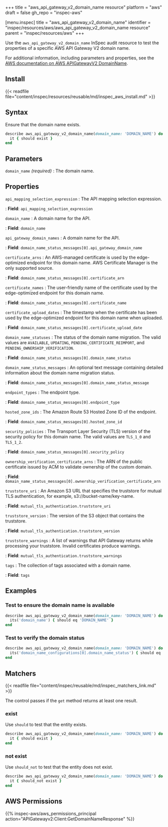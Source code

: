 +++
title = "aws_api_gateway_v2_domain_name resource"
platform = "aws"
draft = false
gh_repo = "inspec-aws"

[menu.inspec]
title = "aws_api_gateway_v2_domain_name"
identifier = "inspec/resources/aws/aws_api_gateway_v2_domain_name resource"
parent = "inspec/resources/aws"
+++

Use the `aws_api_gateway_v2_domain_name` InSpec audit resource to test the properties of a specific AWS API Gateway V2 domain name.

For additional information, including parameters and properties, see the [AWS documentation on AWS APIGatewayV2 DomainName](https://docs.aws.amazon.com/AWSCloudFormation/latest/UserGuide/aws-resource-apigatewayv2-domainname.html).

## Install

{{< readfile file="content/inspec/resources/reusable/md/inspec_aws_install.md" >}}

## Syntax

Ensure that the domain name exists.

```ruby
describe aws_api_gateway_v2_domain_name(domain_name: 'DOMAIN_NAME') do
  it { should exist }
end
```

## Parameters

`domain_name` _(required)_
: The domain name.

## Properties

`api_mapping_selection_expression`
: The API mapping selection expression.

: **Field**: `api_mapping_selection_expression`

`domain_name`
: A domain name for the API.

: **Field**: `domain_name`

`api_gateway_domain_names`
: A domain name for the API.

: **Field**: `domain_name_status_messages[0].api_gateway_domain_name`

`certificate_arns`
: An AWS-managed certificate is used by the edge-optimized endpoint for this domain name. AWS Certificate Manager is the only supported source.

: **Field**: `domain_name_status_messages[0].certificate_arn`

`certificate_names`
: The user-friendly name of the certificate used by the edge-optimized endpoint for this domain name.

: **Field**: `domain_name_status_messages[0].certificate_name`

`certificate_upload_dates`
: The timestamp when the certificate has been used by the edge-optimized endpoint for this domain name when uploaded.

: **Field**: `domain_name_status_messages[0].certificate_upload_date`

`domain_name_statuses`
: The status of the domain name migration. The valid values are `AVAILABLE`, `UPDATING`, `PENDING_CERTIFICATE_REIMPORT`, and `PENDING_OWNERSHIP_VERIFICATION`.

: **Field**: `domain_name_status_messages[0].domain_name_status`

`domain_name_status_messages`
: An optional text message containing detailed information about the domain name migration status.

: **Field**: `domain_name_status_messages[0].domain_name_status_message`

`endpoint_types`
: The endpoint type.

: **Field**: `domain_name_status_messages[0].endpoint_type`

`hosted_zone_ids`
: The Amazon Route 53 Hosted Zone ID of the endpoint.

: **Field**: `domain_name_status_messages[0].hosted_zone_id`

`security_policies`
: The Transport Layer Security (TLS) version of the security policy for this domain name. The valid values are `TLS_1_0` and `TLS_1_2`.

: **Field**: `domain_name_status_messages[0].security_policy`

`ownership_verification_certificate_arns`
: The ARN of the public certificate issued by ACM to validate ownership of the custom domain.

: **Field**: `domain_name_status_messages[0].ownership_verification_certificate_arn`

`truststore_uri`
: An Amazon S3 URL that specifies the truststore for mutual TLS authentication, for example, s3://bucket-name/key-name.

: **Field**: `mutual_tls_authentication.truststore_uri`

`truststore_version`
: The version of the S3 object that contains the truststore.

: **Field**: `mutual_tls_authentication.truststore_version`

`truststore_warnings`
: A list of warnings that API Gateway returns while processing your truststore. Invalid certificates produce warnings.

: **Field**: `mutual_tls_authentication.truststore_warnings`

`tags`
: The collection of tags associated with a domain name.

: **Field**: `tags`

## Examples

### Test to ensure the domain name is available

```ruby
describe aws_api_gateway_v2_domain_name(domain_name: 'DOMAIN_NAME') do
  its('domain_name') { should eq 'DOMAIN_NAME' }
end
```

### Test to verify the domain status

```ruby
describe aws_api_gateway_v2_domain_name(domain_name: 'DOMAIN_NAME') do
  its('domain_name_configurations[0].domain_name_status') { should eq 'AVAILABLE' }
end
```

## Matchers

{{< readfile file="content/inspec/reusable/md/inspec_matchers_link.md" >}}

The control passes if the `get` method returns at least one result.

### exist

Use `should` to test that the entity exists.

```ruby
describe aws_api_gateway_v2_domain_name(domain_name: 'DOMAIN_NAME') do
  it { should exist }
end
```

### not exist

Use `should_not` to test that the entity does not exist.

```ruby
describe aws_api_gateway_v2_domain_name(domain_name: 'DOMAIN_NAME') do
  it { should_not exist }
end
```

## AWS Permissions

{{% inspec-aws/aws_permissions_principal action="APIGatewayv2:Client:GetDomainNameResponse" %}}
